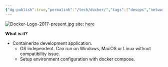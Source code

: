 ```yaml
---
{"dg-publish":true,"permalink":"/tech/docker/","tags":["devops","network"],"noteIcon":"1","created":"2025-01-22T23:23:47.636+08:00","updated":"2025-01-23T01:26:07.805+08:00"}
---
```


![Docker-Logo-2017-present.jpg](/img/user/assets/Docker-Logo-2017-present.jpg)
site: [here](https://www.docker.com/)

**What is it?**
- Containerize development application.
	- OS independent. Can run on Windows, MacOS or Linux without compatibility issue.
	- Setup environment configuration with docker compose.